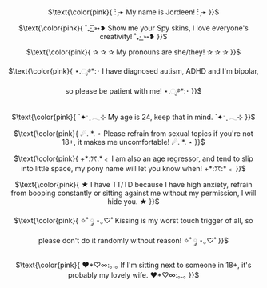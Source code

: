 <p align="center">
$\text{\color{pink}{ : ̗̀➛ My name is Jordeen! : ̗̀➛ }}$
  
</p> 

<p align="center">
$\text{\color{pink}{ ˚₊· ͟͟͞͞➳❥ Show me your Spy skins, I love everyone's creativity! ˚₊· ͟͟͞͞➳❥ }}$
  
</p>

<p align="center">
$\text{\color{pink}{ ✰ ✰ ✰ My pronouns are she/they! ✰ ✰ ✰ }}$

</p> 

<p align="center">
$\text{\color{pink}{ ⋆.ೃ࿔*:･ I have diagnosed autism, ADHD and I'm bipolar, so please be patient with me! ⋆.ೃ࿔*:･ }}$

</p> 

<p align="center">
$\text{\color{pink}{ `✦ˑ ִֶ 𓂃⊹ My age is 24, keep that in mind. `✦ˑ ִֶ 𓂃⊹ }}$
  
</p> 

<p align="center">
$\text{\color{pink}{ ☄. *. ⋆ Please refrain from sexual topics if you're not 18+, it makes me uncomfortable! ☄. *. ⋆ }}$

</p> 

<p align="center">
$\text{\color{pink}{ +*:ꔫ:*﹤ I am also an age regressor, and tend to slip into little space, my pony name will let you know when! +*:ꔫ:*﹤ }}$

</p> 

<p align="center">
$\text{\color{pink}{ ★ I have TT/TD because I have high anxiety, refrain from booping constantly or sitting against me without my permission, I will hide you. ★ }}$

</p> 

<p align="center">
$\text{\color{pink}{ ✧˚ ༘ ⋆｡♡˚ Kissing is my worst touch trigger of all, so please don't do it randomly without reason! ✧˚ ༘ ⋆｡♡˚ }}$

</p> 

<p align="center">
$\text{\color{pink}{ ♥*♡∞:｡.｡ If I'm sitting next to someone in 18+, it's probably my lovely wife. ♥*♡∞:｡.｡ }}$
